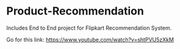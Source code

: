 # Product-Recommendation
Includes End to End project for Flipkart Recommendation System.

Go for this link: https://www.youtube.com/watch?v=shtPVU5zXkM
